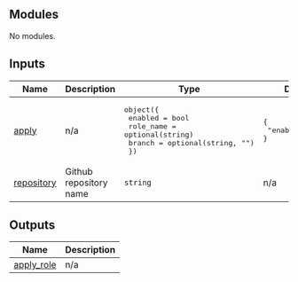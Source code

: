 <!-- BEGIN_TF_DOCS -->
## Modules

No modules.

## Inputs

| Name | Description | Type | Default | Required |
|------|-------------|------|---------|:--------:|
| <a name="input_apply"></a> [apply](#input\_apply) | n/a | <pre>object({<br>    enabled   = bool<br>    role_name = optional(string)<br>    branch    = optional(string, "")<br>  })</pre> | <pre>{<br>  "enabled": false<br>}</pre> | no |
| <a name="input_repository"></a> [repository](#input\_repository) | Github repository name | `string` | n/a | yes |

## Outputs

| Name | Description |
|------|-------------|
| <a name="output_apply_role"></a> [apply\_role](#output\_apply\_role) | n/a |
<!-- END_TF_DOCS -->
